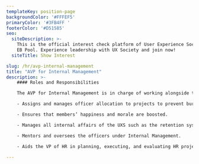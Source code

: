 ```yaml
---
templateKey: position-page
backgroundColor: '#FFFEF5'
primaryColor: '#3FB4FF '
footerColor: '#D51585'
seo:
  siteDescription: >-
    This is the official interest check platform of User Experience Society for
    EB Pool. Experience leadership with UX Society and join now!
  siteTitle: Show Interest

slug: /hr/avp-internal-management
title: "AVP for Internal Management"
description: >-
    #### Roles and Responsibilities

    The AVP for Internal Management is in charge of working alongside the VP of Human Resources in managing the manpower within the organization. They should execute the following tasks:

    - Assigns and manages officer allocation to projects to prevent burnout.

    - Ensures that members’ happiness and morale are boosted.

    - Manages all internal affairs of the UXS such as the retention system, officer allocation, conflict resolution, member research, and wellbeing evaluation.

    - Mentors and oversees the officers under Internal Management.

    - Aids the VP of HR in planning, executing, and evaluating HR projects and initiatives.

---
```



